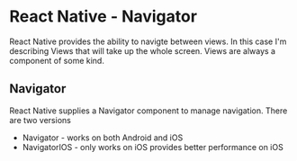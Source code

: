 # React Native - Navigator

React Native provides the ability to navigte between views. In this case I'm describing
Views that will take up the whole screen. Views are always a component of some kind.

## Navigator

React Native supplies a Navigator component to manage navigation. There are two versions

- Navigator - works on both Android and iOS
- NavigatorIOS - only works on iOS provides better performance on iOS

